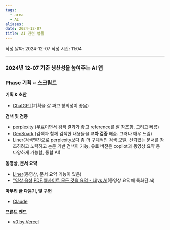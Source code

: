 ```yaml
---
tags:
  - area
  - AI
aliases: 
date: 2024-12-07
title: AI 관련 앱들
---
```


작성 날짜: 2024-12-07
작성 시간: 11:04

---

### 2024년 12-07 기준 생산성을 높여주는 AI 앱

### Phase 기획 ~ 스크립트

**기획 & 초안**
- [ChatGPT](https://chatgpt.com/)(기획을 잘 짜고 창의성이 좋음)

**검색 및 검증**
- [perplexity](https://www.perplexity.ai/) (무료이면서 검색 결과가 좋고 reference를 잘 참조함. 그리고 빠름)
- [GenSpark](https://www.genspark.ai/) (검색과 함께 검색한 내용들을 **교차 검증** 해줌. 그러나 매우 느림)
- [Liner](https://getliner.com/ko)(검색엔진으로 perplexity보다 좀 더 구체적인 검색 모델. 신뢰있는 문서를 참조하려고 노력하고 논문 기반 검색이 가능, 유료 버전은 copilot과 동영상 요약 등 다양하게 가능함, 통합 AI)

**동영상, 문서 요약**
- [Liner](https://getliner.com/ko)(동영상, 문서 요약 기능이 있음)
- ["영상,음성,PDF,웹사이트 모든 것을 요약 - Lilys AI](https://lilys.ai/home)(동영상 요약에 특화된 ai)

**마무리 글 다듬기, 및 구현**
- [Claude](https://claude.ai/new)


**프론트 엔드**
- [v0 by Vercel](https://v0.dev/)